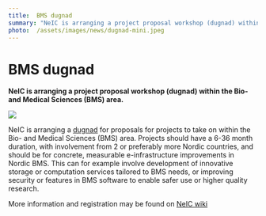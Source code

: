 ```yaml
---
title:  BMS dugnad 
summary: "NeIC is arranging a project proposal workshop (dugnad) within the Bio- and Medical Sciences (BMS) area."
photo:  /assets/images/news/dugnad-mini.jpeg
---
```


BMS dugnad
==========

**NeIC is arranging a project proposal workshop (dugnad) within the Bio- and Medical Sciences (BMS) area.**

<a href="{{ site.baseurl }}/assets/images/news/dugnad.jpeg"> <img class="smallpic" src="{{ site.baseurl }}/assets/images/news/dugnad-mini.jpeg"> </a>

NeIC is arranging a [dugnad](http://en.wiktionary.org/wiki/dugnad) for proposals for projects to take on within the Bio- and Medical Sciences (BMS) area. Projects should have a 6-36 month duration, with involvement from 2 or preferably more Nordic countries, and should be for concrete, measurable e-infrastructure improvements in Nordic BMS. This can for example involve development of innovative storage or computation services tailored to BMS needs, or improving security or features in BMS software to enable safer use or higher quality research.

More information and registration may be found on [NeIC wiki](https://wiki.neic.no/wiki/BMS_project_proposal_workshop)
